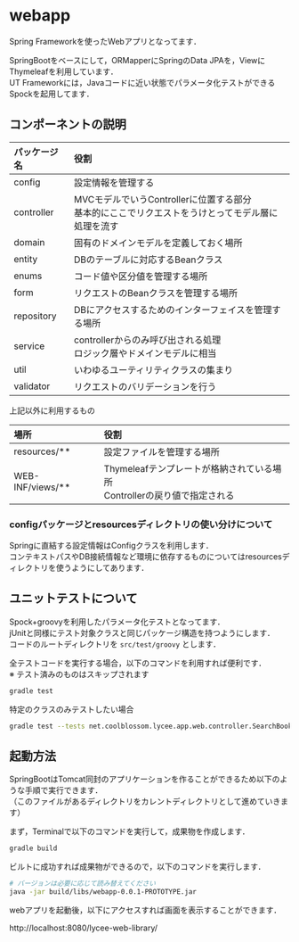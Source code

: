 # webapp

Spring Frameworkを使ったWebアプリとなってます．

SpringBootをベースにして，ORMapperにSpringのData JPAを，ViewにThymeleafを利用しています．  
UT Frameworkには，Javaコードに近い状態でパラメータ化テストができるSpockを起用してます．

## コンポーネントの説明

|パッケージ名|役割|
|:-----|:-------|
|config|設定情報を管理する|
|controller|MVCモデルでいうControllerに位置する部分<br>基本的にここでリクエストをうけとってモデル層に処理を流す|
|domain|固有のドメインモデルを定義しておく場所|
|entity|DBのテーブルに対応するBeanクラス|
|enums|コード値や区分値を管理する場所|
|form|リクエストのBeanクラスを管理する場所|
|repository|DBにアクセスするためのインターフェイスを管理する場所|
|service|controllerからのみ呼び出される処理<br>ロジック層やドメインモデルに相当|
|util|いわゆるユーティリティクラスの集まり|
|validator|リクエストのバリデーションを行う|

上記以外に利用するもの

|場所|役割|
|:----|:----|
|resources/**|設定ファイルを管理する場所|
|WEB-INF/views/**|Thymeleafテンプレートが格納されている場所<br>Controllerの戻り値で指定される|

### configパッケージとresourcesディレクトリの使い分けについて
Springに直結する設定情報はConfigクラスを利用します．  
コンテキストパスやDB接続情報など環境に依存するものについてはresourcesディレクトリを使うようにしてあります．  


## ユニットテストについて
Spock+groovyを利用したパラメータ化テストとなってます．  
jUnitと同様にテスト対象クラスと同じパッケージ構造を持つようにします．  
コードのルートディレクトリを `src/test/groovy` とします．  

全テストコードを実行する場合，以下のコマンドを利用すれば便利です．  
※ テスト済みのものはスキップされます
```bash
gradle test
```

特定のクラスのみテストしたい場合
```bash
gradle test --tests net.coolblossom.lycee.app.web.controller.SearchBookControllerSpec
```


## 起動方法
SpringBootはTomcat同封のアプリケーションを作ることができるため以下のような手順で実行できます．  
（このファイルがあるディレクトリをカレントディレクトリとして進めていきます）

まず，Terminalで以下のコマンドを実行して，成果物を作成します．
```bash
gradle build
```

ビルトに成功すれば成果物ができるので，以下のコマンドを実行します．

```bash
# バージョンは必要に応じて読み替えてください
java -jar build/libs/webapp-0.0.1-PROTOTYPE.jar
```

webアプリを起動後，以下にアクセスすれば画面を表示することができます．

http://localhost:8080/lycee-web-library/
